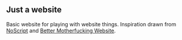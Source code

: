 ## Just a website 

Basic website for playing with website things. Inspiration drawn from [NoScript](https://en.wikipedia.org/wiki/NoScript) and [Better Motherfucking Website](https://bestmotherfucking.website/).


